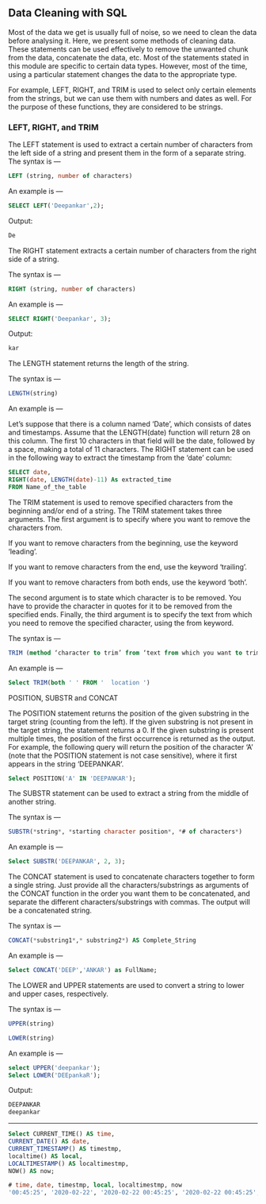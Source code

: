 ## Data Cleaning with SQL

Most of the data we get is usually full of noise, so we need to clean the data before analysing it.
Here, we present some methods of cleaning data. These statements can be used effectively to remove the unwanted chunk from the data, concatenate the data, etc. Most of the statements stated in this module are specific to certain data types. However, most of the time, using a particular statement changes the data to the appropriate type.

For example, LEFT, RIGHT, and TRIM is used to select only certain elements from the strings, but we can use them with numbers and dates as well. For the purpose of these functions, they are considered to be strings.

### LEFT, RIGHT, and TRIM

The LEFT statement is used to extract a certain number of characters from the left side of a string and present them in the form of a separate string.
The syntax is —

```sql
LEFT (string, number of characters)
```

An example is —
```sql
SELECT LEFT('Deepankar',2);
```
Output:
```sql
De
```

The RIGHT statement extracts a certain number of characters from the right side of a string.

The syntax is —
```sql
RIGHT (string, number of characters)
```
An example is —
```sql
SELECT RIGHT('Deepankar', 3);
```

Output:

```sql
kar
```

The LENGTH statement returns the length of the string.

The syntax is —
```sql
LENGTH(string)
```
An example is —

Let’s suppose that there is a column named ‘Date’, which consists of dates and timestamps. Assume that the LENGTH(date) function will return 28 on this column. The first 10 characters in that field will be the date, followed by a space, making a total of 11 characters. The RIGHT statement can be used in the following way to extract the timestamp from the ‘date’ column:
```sql
SELECT date,
RIGHT(date, LENGTH(date)-11) As extracted_time
FROM Name_of_the_table
```

The TRIM statement is used to remove specified characters from the beginning and/or end of a string. The TRIM statement takes three arguments. The first argument is to specify where you want to remove the characters from.

If you want to remove characters from the beginning, use the keyword ‘leading’.

If you want to remove characters from the end, use the keyword ‘trailing’.

If you want to remove characters from both ends, use the keyword ‘both’.

The second argument is to state which character is to be removed. You have to provide the character in quotes for it to be removed from the specified ends. Finally, the third argument is to specify the text from which you need to remove the specified character, using the from keyword.

The syntax is —
```sql
TRIM (method ‘character to trim’ from ‘text from which you want to trim’)
```
An example is —
```sql
Select TRIM(both ' ' FROM '  location ')
```

POSITION, SUBSTR and CONCAT

The POSITION statement returns the position of the given substring in the target string (counting from the left). If the given substring is not present in the target string, the statement returns a 0. If the given substring is present multiple times, the position of the first occurrence is returned as the output. For example, the following query will return the position of the character ‘A’ (note that the POSITION statement is not case sensitive), where it first appears in the string ‘DEEPANKAR’.

```sql
Select POSITION('A' IN 'DEEPANKAR');
```
The SUBSTR statement can be used to extract a string from the middle of another string.

The syntax is —
```sql
SUBSTR(*string*, *starting character position*, *# of characters*)
```

An example is —

```sql
Select SUBSTR('DEEPANKAR', 2, 3);
 ```

The CONCAT statement is used to concatenate characters together to form a single string. Just provide all the characters/substrings as arguments of the CONCAT function in the order you want them to be concatenated, and separate the different characters/substrings with commas. The output will be a concatenated string.

The syntax is —
```sql
CONCAT(*substring1*,* substring2*) AS Complete_String
```
An example is —
```sql
Select CONCAT('DEEP','ANKAR') as FullName;
```
The LOWER and UPPER statements are used to convert a string to lower and upper cases, respectively.

The syntax is —
```sql
UPPER(string)

LOWER(string)
```
An example is —  
```sql
select UPPER('deepankar');
Select LOWER('DEEpankaR');
```

Output:
```sql
DEEPANKAR
deepankar
```


-- --------------------------------------------------------------------
```sql
Select CURRENT_TIME() AS time,
CURRENT_DATE() AS date,
CURRENT_TIMESTAMP() AS timestmp,
localtime() AS local,
LOCALTIMESTAMP() AS localtimestmp,
NOW() AS now;
```
```sql
# time, date, timestmp, local, localtimestmp, now
'00:45:25', '2020-02-22', '2020-02-22 00:45:25', '2020-02-22 00:45:25', '2020-02-22 00:45:25', '2020-02-22 00:45:25'
```
